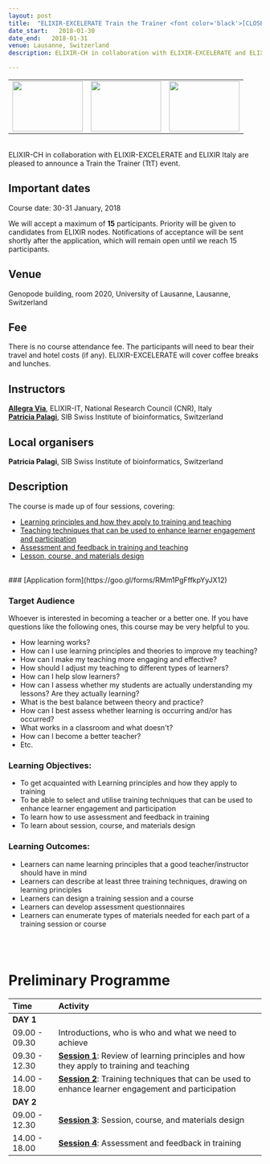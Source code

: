 ```yaml
---
layout: post
title:  "ELIXIR-EXCELERATE Train the Trainer <font color='black'>[CLOSED]</font>"
date_start:   2018-01-30
date_end:   2018-01-31
venue: Lausanne, Switzerland
description: ELIXIR-CH in collaboration with ELIXIR-EXCELERATE and ELIXIR Italy are pleased to announce a Train the Trainer (TtT) event. This course is meant to offer guidance, ideas and tips for training/teaching design, development and delivery based on research-driven educational principles. Examples and discussions will also focus on the challenges presented by academic teaching.

---
```



<table border="0" width="600">
  <tr>
  <td><a href="https://www.elixir-europe.org/about-us/who-we-are/nodes/switzerland"><img src="../../../img/Logo_elixir_switzerland.png" height="100" width="140"></a></td>
  <td><a href="https://www.sib.swiss/"><img src="../../../img/Logo_SIB.jpg" height="100" width="140"></a></td>
    <td><a href="https://www.elixir-europe.org/about-us/how-funded/eu-projects/excelerate/"><img src="../../../img/Logo_excelerate_whitebackground.png" height="100" width="140"></a></td>
  </tr>
</table>
<br>
ELIXIR-CH in collaboration with ELIXIR-EXCELERATE and ELIXIR Italy are pleased to announce a Train the Trainer (TtT) event.

## Important dates
Course date: 30-31 January, 2018

We will accept a maximum of **15** participants. Priority will be given to candidates from ELIXIR nodes. Notifications of acceptance will be sent shortly after the application, which will remain open until we reach 15 participants.

## Venue
Genopode building, room 2020, University of Lausanne, Lausanne, Switzerland

## Fee
There is no course attendance fee. The participants will need to bear their travel and hotel costs (if any). ELIXIR-EXCELERATE will cover coffee breaks and lunches.

## Instructors
[**Allegra Via**](../../../instructors/allegra_via.html), ELIXIR-IT, National Research Council (CNR), Italy <br>
[**Patricia Palagi**](../../../instructors/patricia_palagi.html), SIB Swiss Institute of bioinformatics, Switzerland<br>

## Local organisers
**Patricia Palagi**, SIB Swiss Institute of bioinformatics, Switzerland<br>

## Description
The course is made up of four sessions, covering:
* [Learning principles and how they apply to training and teaching](https://github.com/TrainTheTrainer/EXCELERATE-TtT/blob/master/TtT_session_1.md)
* [Teaching techniques that can be used to enhance learner engagement and participation](https://github.com/TrainTheTrainer/EXCELERATE-TtT/blob/master/TtT_session_2.md)
* [Assessment and feedback in training and teaching](https://github.com/TrainTheTrainer/EXCELERATE-TtT/blob/master/TtT_session_3.md)
* [Lesson, course, and materials design](https://github.com/TrainTheTrainer/EXCELERATE-TtT/blob/master/TtT_session_4.md)

<br>
### [Application form](https://goo.gl/forms/RMm1PgFffkpYyJX12)
<br>

### Target Audience
Whoever is interested in becoming a teacher or a better one.
If you have questions like the following ones, this course may be very helpful to you.

* How learning works?
* How can I use learning principles and theories to improve my teaching?
* How can I make my teaching more engaging and effective?
* How should I adjust my teaching to different types of learners?
* How can I help slow learners?
* How can I assess whether my students are actually understanding my lessons? Are they actually learning?
* What is the best balance between theory and practice?
* How can I best assess whether learning is occurring and/or has occurred?
* What works in a classroom and what doesn't?
* How can I become a better teacher?
* Etc.

### Learning Objectives:  
 * To get acquainted with Learning principles and how they apply to training
 * To be able to select and utilise training techniques that can be used to enhance learner engagement and participation
 * To learn how to use assessment and feedback in training
 * To learn about session, course, and materials design

### Learning Outcomes:
 * Learners can name learning principles that a good teacher/instructor should have in mind
 * Learners can describe at least three training techniques, drawing on learning principles
 * Learners can design a training session and a course
 * Learners can develop assessment questionnaires
 * Learners can enumerate types of materials needed for each part of a training session or course

<br>
<br>

# Preliminary Programme

 Time | Activity
:---------------------|:----------------
**DAY 1**             |
09.00 - 09.30         | Introductions, who is who and what we need to achieve
09.30 - 12.30         | [**Session 1**](https://github.com/TrainTheTrainer/EXCELERATE-TtT/blob/master/TtT_session_1.md): Review of learning principles and how they apply to training and teaching
14.00 - 18.00         | [**Session 2**](https://github.com/TrainTheTrainer/EXCELERATE-TtT/blob/master/TtT_session_2.md): Training techniques that can be used to enhance learner engagement and participation
**DAY 2**             |
09.00 - 12.30         | [**Session 3**](https://github.com/TrainTheTrainer/EXCELERATE-TtT/blob/master/TtT_session_3.md): Session, course, and materials design
14.00 - 18.00         | [**Session 4**](https://github.com/TrainTheTrainer/EXCELERATE-TtT/blob/master/TtT_session_4.md): Assessment and feedback in training
